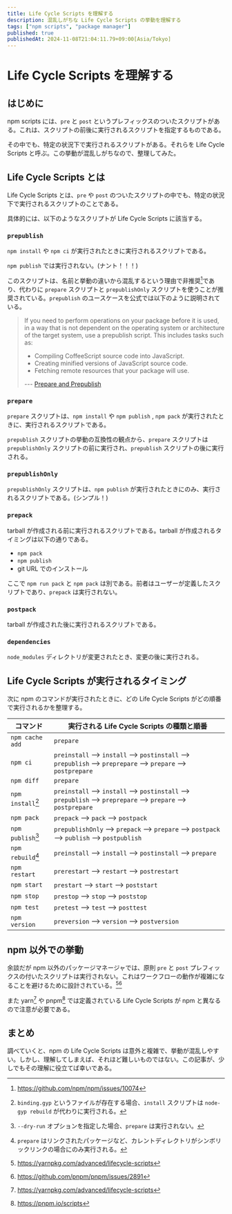 ```yaml
---
title: Life Cycle Scripts を理解する
description: 混乱しがちな Life Cycle Scripts の挙動を理解する
tags: ["npm scripts", "package manager"]
published: true
publishedAt: 2024-11-08T21:04:11.79+09:00[Asia/Tokyo]
---
```


# Life Cycle Scripts を理解する

## はじめに

npm scripts には、`pre` と `post` というプレフィックスのついたスクリプトがある。これは、スクリプトの前後に実行されるスクリプトを指定するものである。

その中でも、特定の状況下で実行されるスクリプトがある。それらを Life Cycle Scripts と呼ぶ。この挙動が混乱しがちなので、整理してみた。

## Life Cycle Scripts とは

Life Cycle Scripts とは、`pre` や `post` のついたスクリプトの中でも、特定の状況下で実行されるスクリプトのことである。

具体的には、以下のようなスクリプトが Life Cycle Scripts に該当する。

### `prepublish`

`npm install` や `npm ci` が実行されたときに実行されるスクリプトである。

`npm publish` では実行されない。(ナント！！！)

このスクリプトは、名前と挙動の違いから混乱するという理由で非推奨[^1]であり、代わりに `prepare` スクリプトと `prepublishOnly` スクリプトを使うことが推奨されている。`prepublish` のユースケースを公式では以下のように説明されている。

> If you need to perform operations on your package before it is used, in a way that is not dependent on the operating system or architecture of the target system, use a prepublish script. This includes tasks such as:
>
> - Compiling CoffeeScript source code into JavaScript.
> - Creating minified versions of JavaScript source code.
> - Fetching remote resources that your package will use.
>
> --- [Prepare and Prepublish](https://docs.npmjs.com/cli/v9/using-npm/scripts#prepare-and-prepublish)

[^1]: https://github.com/npm/npm/issues/10074

### `prepare`

`prepare` スクリプトは、`npm install` や `npm publish` , `npm pack` が実行されたときに、実行されるスクリプトである。

`prepublish` スクリプトの挙動の互換性の観点から、`prepare` スクリプトは `prepublishOnly` スクリプトの前に実行され、`prepublish` スクリプトの後に実行される。

### `prepublishOnly`

`prepublishOnly` スクリプトは、`npm publish` が実行されたときにのみ、実行されるスクリプトである。(シンプル！)

### `prepack`

tarball が作成される前に実行されるスクリプトである。tarball が作成されるタイミングは以下の通りである。

- `npm pack`
- `npm publish`
- git URL でのインストール

ここで `npm run pack` と `npm pack` は別である。前者はユーザーが定義したスクリプトであり、`prepack` は実行されない。

### `postpack`

tarball が作成された後に実行されるスクリプトである。

### `dependencies`

`node_modules` ディレクトリが変更されたとき、変更の後に実行される。

## Life Cycle Scripts が実行されるタイミング

次に npm のコマンドが実行されたときに、どの Life Cycle Scripts がどの順番で実行されるかを整理する。

| コマンド          | 実行される Life Cycle Scripts の種類と順番                                                                     |
| ----------------- | -------------------------------------------------------------------------------------------------------------- |
| `npm cache add`   | `prepare`                                                                                                      |
| `npm ci`          | `preinstall` --> `install` --> `postinstall` --> `prepublish` --> `preprepare` --> `prepare` --> `postprepare` |
| `npm diff`        | `prepare`                                                                                                      |
| `npm install`[^2] | `preinstall` --> `install` --> `postinstall` --> `prepublish` --> `preprepare` --> `prepare` --> `postprepare` |
| `npm pack`        | `prepack` --> `pack` --> `postpack`                                                                            |
| `npm publish`[^3] | `prepublishOnly` --> `prepack` --> `prepare` --> `postpack` --> `publish` --> `postpublish`                    |
| `npm rebuild`[^4] | `preinstall` --> `install` --> `postinstall` --> `prepare`                                                     |
| `npm restart`     | `prerestart` --> `restart` --> `postrestart`                                                                   |
| `npm start`       | `prestart` --> `start` --> `poststart`                                                                         |
| `npm stop`        | `prestop` --> `stop` --> `poststop`                                                                            |
| `npm test`        | `pretest` --> `test` --> `posttest`                                                                            |
| `npm version`     | `preversion` --> `version` --> `postversion`                                                                   |

[^2]: `binding.gyp` というファイルが存在する場合、`install` スクリプトは `node-gyp rebuild` が代わりに実行される。

[^3]: `--dry-run` オプションを指定した場合、`prepare` は実行されない。

[^4]: `prepare` はリンクされたパッケージなど、カレントディレクトリがシンボリックリンクの場合にのみ実行される。

## npm 以外での挙動

余談だが npm 以外のパッケージマネージャでは、原則 `pre` と `post` プレフィックスの付いたスクリプトは実行されない。これはワークフローの動作が複雑になることを避けるために設計されている。[^5][^6]

また yarn[^5] や pnpm[^7] では定義されている Life Cycle Scripts が npm と異なるので注意が必要である。

[^5]: https://yarnpkg.com/advanced/lifecycle-scripts

[^6]: https://github.com/pnpm/pnpm/issues/2891

[^7]: https://pnpm.io/scripts

## まとめ

調べていくと、npm の Life Cycle Scripts は意外と複雑で、挙動が混乱しやすい。しかし、理解してしまえば、それほど難しいものではない。この記事が、少しでもその理解に役立てば幸いである。
